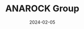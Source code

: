 ---  
layout: startup_page  
title: "ANAROCK Group"  
id: "anarock.com"  
permalink: "/anarockgroupanarock.com02052024/"  
website: "https://www.anarock.com/"  
funding_round: ""  
funding_amount: "$25M"  
investors: "360 ONE Asset Management Ltd"  
about: "ANAROCK Group is a real estate consultancy providing technology-driven solutions and services across India and the Middle East. They offer a range of services including marketing, sales acceleration, advisory, investment banking, and research, leveraging proprietary technology platforms. The company serves various sectors within the real estate lifecycle, from residential to commercial and beyond."  
markets: "Real Estate, PropTech"  
hq: "Mumbai, Maharastra, India"  
founded_year: "2017"  
linkedin: "https://in.linkedin.com/company/anarock-property-consultants"  
twitter: ""  
instagram: ""  
facebook: ""  
crunchbase: "https://www.crunchbase.com/organization/anarock?utm_source=linkedin&utm_medium=referral&utm_campaign=linkedin_companies&utm_content=profile_cta_anon&trk=funding_crunchbase"  
pitchbook: ""  

date_display: "05-Feb-2024"  
date: "2024-02-05"

# SEO Optimization  
meta_title: "ANAROCK Group -  Funding ($25M)"  
meta_description: "ANAROCK Group, ANAROCK Group is a real estate consultancy providing technology-driven solutions and services across India and the Middle East. They offer a range of ..."  
meta_keywords: "ANAROCK Group, Real Estate, PropTech,  funding"  
canonical_url: "https://startup.projectstartups.com/anarockgroupanarock.com02052024/"  
---